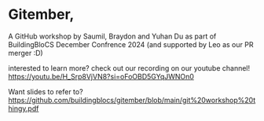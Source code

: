 # Gitember,
A GitHub workshop by Saumil, Braydon and Yuhan Du as part of BuildingBloCS December Confrence 2024
(and supported by Leo as our PR merger :D)

interested to learn more?
check out our recording on our youtube channel! https://youtu.be/H_Srp8VjVN8?si=oFoOBD5GYqJWNOn0

Want slides to refer to?
https://github.com/buildingblocs/gitember/blob/main/git%20workshop%20thingy.pdf

